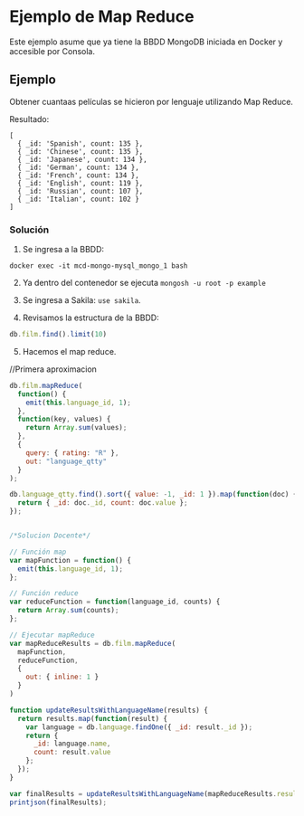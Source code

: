 # Ejemplo de Map Reduce

Este ejemplo asume que ya tiene la BBDD MongoDB iniciada en Docker y accesible por Consola.

## Ejemplo

Obtener cuantaas películas se hicieron por lenguaje utilizando Map Reduce.

Resultado:
```
[
  { _id: 'Spanish', count: 135 },
  { _id: 'Chinese', count: 135 },
  { _id: 'Japanese', count: 134 },
  { _id: 'German', count: 134 },
  { _id: 'French', count: 134 },
  { _id: 'English', count: 119 },
  { _id: 'Russian', count: 107 },
  { _id: 'Italian', count: 102 }
]
```

### Solución
1. Se ingresa a la BBDD:

```
docker exec -it mcd-mongo-mysql_mongo_1 bash
```
2. Ya dentro del contenedor se ejecuta `mongosh -u root -p example`

3. Se ingresa a Sakila: `use sakila`.

4. Revisamos la estructura de la BBDD:

```javascript
db.film.find().limit(10)
```

5. Hacemos el map reduce.

//Primera aproximacion
```javascript
db.film.mapReduce(
  function() {
    emit(this.language_id, 1);
  },
  function(key, values) {
    return Array.sum(values);
  },
  {
    query: { rating: "R" },
    out: "language_qtty"
  }
);

db.language_qtty.find().sort({ value: -1, _id: 1 }).map(function(doc) {
  return { _id: doc._id, count: doc.value };
});


/*Solucion Docente*/

// Función map
var mapFunction = function() {
  emit(this.language_id, 1);
};

// Función reduce
var reduceFunction = function(language_id, counts) {
  return Array.sum(counts);
};

// Ejecutar mapReduce
var mapReduceResults = db.film.mapReduce(
  mapFunction,
  reduceFunction,
  {
    out: { inline: 1 }
  }
)

function updateResultsWithLanguageName(results) {
  return results.map(function(result) {
    var language = db.language.findOne({ _id: result._id });
    return {
      _id: language.name,
      count: result.value
    };
  });
}

var finalResults = updateResultsWithLanguageName(mapReduceResults.results);
printjson(finalResults);


```